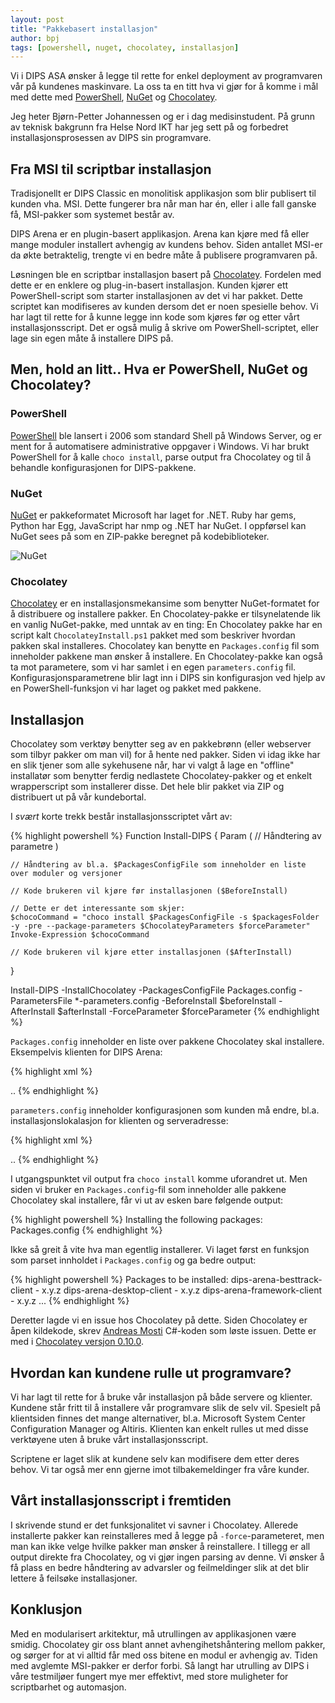 ```yaml
---
layout: post
title: "Pakkebasert installasjon"
author: bpj
tags: [powershell, nuget, chocolatey, installasjon]
---
```

Vi i DIPS ASA ønsker å legge til rette for enkel deployment av programvaren vår på kundenes maskinvare. La oss ta en titt hva vi gjør for å komme i mål med dette med [PowerShell](https://msdn.microsoft.com/en-us/powershell/mt173057.aspx), [NuGet](https://www.nuget.org/) og [Chocolatey](https://chocolatey.org/).    

Jeg heter Bjørn-Petter Johannessen og er i dag medisinstudent. På grunn av teknisk bakgrunn fra Helse Nord IKT har jeg sett på og forbedret installasjonsprosessen av DIPS sin programvare.

<!--more-->

## Fra MSI til scriptbar installasjon

Tradisjonellt er DIPS Classic en monolitisk applikasjon som blir publisert til kunden vha. MSI. Dette fungerer bra når man har én, eller i alle fall ganske få, MSI-pakker som systemet består av.

DIPS Arena er en plugin-basert applikasjon. Arena kan kjøre med få eller mange moduler installert avhengig av kundens behov. Siden antallet MSI-er da økte betraktelig, trengte vi en bedre måte å publisere programvaren på.

Løsningen ble en scriptbar installasjon basert på [Chocolatey](https://chocolatey.org/). Fordelen med dette er en enklere og plug-in-basert installasjon. Kunden kjører ett PowerShell-script som starter installasjonen av det vi har pakket. Dette scriptet kan modifiseres av kunden dersom det er noen spesielle behov. Vi har lagt til rette for å kunne legge inn kode som kjøres før og etter vårt installasjonsscript. Det er også mulig å skrive om PowerShell-scriptet, eller lage sin egen måte å installere DIPS på. 

## Men, hold an litt.. Hva er PowerShell, NuGet og Chocolatey?

### PowerShell

[PowerShell](https://msdn.microsoft.com/en-us/powershell/mt173057.aspx) ble lansert i 2006 som standard Shell på Windows Server, og er ment for å automatisere administrative oppgaver i Windows. Vi har brukt PowerShell for å kalle `choco install`, parse output fra Chocolatey og til å behandle konfigurasjonen for DIPS-pakkene.

### NuGet
[NuGet](https://www.nuget.org/) er pakkeformatet Microsoft har laget for .NET. Ruby har gems, Python har Egg, JavaScript har nmp og .NET har NuGet. I oppførsel kan NuGet sees på som en ZIP-pakke beregnet på kodebiblioteker.  

![NuGet](../../../img/bpj/nuget.png)

### Chocolatey 
[Chocolatey](https://chocolatey.org/) er en installasjonsmekansime som benytter NuGet-formatet for å distribuere og installere pakker. En Chocolatey-pakke er tilsynelatende lik en vanlig NuGet-pakke, med unntak av en ting: En Chocolatey pakke har en script kalt ``ChocolateyInstall.ps1`` pakket med som beskriver hvordan pakken skal installeres. Chocolatey kan benytte en  `Packages.config` fil som inneholder pakkene man ønsker å installere. En Chocolatey-pakke kan også ta mot parametere, som vi har samlet i en egen `parameters.config` fil. Konfigurasjonsparametrene blir lagt inn i DIPS sin konfigurasjon ved hjelp av en PowerShell-funksjon vi har laget og pakket med pakkene.

## Installasjon

Chocolatey som verktøy benytter seg av en pakkebrønn (eller webserver som tilbyr pakker om man vil) for å hente ned pakker. Siden vi idag ikke har en slik tjener som alle sykehusene når, har vi valgt å lage en "offline" installatør som benytter ferdig nedlastete Chocolatey-pakker og et enkelt wrapperscript som installerer disse. Det hele blir pakket via ZIP og distribuert ut på vår kundebortal. 

I _svært_ korte trekk består installasjonsscriptet vårt av:

{% highlight powershell %}
Function Install-DIPS
{
    Param (
        // Håndtering av parametre
    )
    
    // Håndtering av bl.a. $PackagesConfigFile som inneholder en liste over moduler og versjoner

    // Kode brukeren vil kjøre før installasjonen ($BeforeInstall)

    // Dette er det interessante som skjer:
    $chocoCommand = "choco install $PackagesConfigFile -s $packagesFolder -y -pre --package-parameters $ChocolateyParameters $forceParameter"
    Invoke-Expression $chocoCommand

    // Kode brukeren vil kjøre etter installasjonen ($AfterInstall)
}

Install-DIPS -InstallChocolatey -PackagesConfigFile Packages.config -ParametersFile *-parameters.config -BeforeInstall $beforeInstall -AfterInstall $afterInstall -ForceParameter $forceParameter
{% endhighlight %}

`Packages.config` inneholder en liste over pakkene Chocolatey skal installere. Eksempelvis klienten for DIPS Arena:

{% highlight xml %}
<?xml version="1.0" encoding="utf-8"?>
<packages>
    <package id="dips-arena-besttrack-client"     version="x.y.z" />
    <package id="dips-arena-desktop-client"       version="x.y.z" />
    <package id="dips-arena-framework-client"     version="x.y.z" />
    ..
{% endhighlight %}

`parameters.config` inneholder konfigurasjonen som kunden må endre, bl.a. installasjonslokalasjon for klienten og serveradresse:

{% highlight xml %}

<?xml version="1.0" encoding="utf-8"?>
<parameters>
	<!-- Installation folder -->
    <parameter name="InstallLocation"     value="" /> <!-- The installation location. Example: “C:\DIPS” -->
	<!-- Config parameters -->
    <parameter name="ArenaServerHostName" value="" /> <!-- Hostname of the Arena-Server the client should connect to. Example: “arena-srv-01.domain.no” -->
    ..
{% endhighlight %}

I utgangspunktet vil output fra `choco install` komme uforandret ut. Men siden vi bruker en `Packages.config`-fil som inneholder alle pakkene Chocolatey skal installere, får vi ut av esken bare følgende output:

{% highlight powershell %}
Installing the following packages: Packages.config
{% endhighlight %}

Ikke så greit å vite hva man egentlig installerer. Vi laget først en funksjon som parset innholdet i `Packages.config` og ga bedre output:

{% highlight powershell %}
Packages to be installed:
 dips-arena-besttrack-client - x.y.z
 dips-arena-desktop-client - x.y.z
 dips-arena-framework-client - x.y.z
 ...
{% endhighlight %}

Deretter lagde vi en issue hos Chocolatey på dette. Siden Chocolatey er åpen kildekode, skrev [Andreas Mosti](/authors/anm) C#-koden som løste issuen. Dette er med i [Chocolatey versjon 0.10.0](https://github.com/chocolatey/choco/issues/878). 

## Hvordan kan kundene rulle ut programvare?
Vi har lagt til rette for å bruke vår installasjon på både servere og klienter. Kundene står fritt til å installere vår programvare slik de selv vil. Spesielt på klientsiden finnes det mange alternativer, bl.a. Microsoft System Center Configuration Manager og Altiris. Klienten kan enkelt rulles ut med disse verktøyene uten å bruke vårt installasjonsscript.

Scriptene er laget slik at kundene selv kan modifisere dem etter deres behov. Vi tar også mer enn gjerne imot tilbakemeldinger fra våre kunder. 

## Vårt installasjonsscript i fremtiden
I skrivende stund er det funksjonalitet vi savner i Chocolatey. Allerede installerte pakker kan reinstalleres med å legge på `-force`-parameteret, men man kan ikke velge hvilke pakker man ønsker å reinstallere. I tillegg er all output direkte fra Chocolatey, og vi gjør ingen parsing av denne. Vi ønsker å få plass en bedre håndtering av advarsler og feilmeldinger slik at det blir lettere å feilsøke installasjoner.

## Konklusjon

Med en modularisert arkitektur, må utrullingen av applikasjonen være smidig. Chocolatey gir oss blant annet avhengihetshåntering mellom pakker, og sørger for at vi alltid får med oss bitene en modul er avhengig av. Tiden med avglemte MSI-pakker er derfor forbi. Så langt har utrulling av DIPS i våre testmiljøer fungert mye mer effektivt, med store muligheter for scriptbarhet og automasjon.